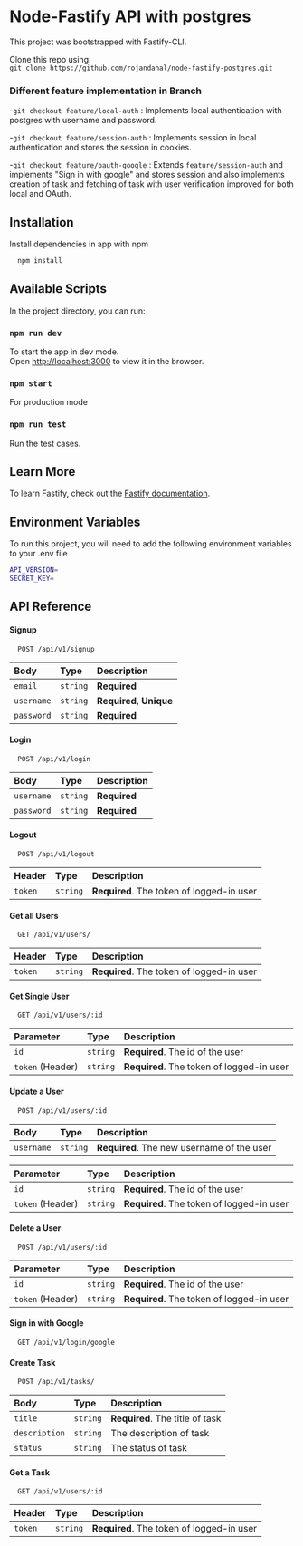 # Node-Fastify API with postgres
This project was bootstrapped with Fastify-CLI.

Clone this repo using:  
`git clone https://github.com/rojandahal/node-fastify-postgres.git`

### Different feature implementation in Branch

-`git checkout feature/local-auth` : Implements local authentication with postgres with username and password. 

-`git checkout feature/session-auth` : Implements session in local authentication and stores the session in cookies.

-`git checkout feature/oauth-google` : Extends `feature/session-auth` and implements "Sign in with google" and stores session
 and also implements creation of task and fetching of task with user verification improved for both local and OAuth.


## Installation

Install dependencies in app with npm

```bash
  npm install
```
    

## Available Scripts

In the project directory, you can run:

### `npm run dev`
To start the app in dev mode.\
Open [http://localhost:3000](http://localhost:3000) to view it in the browser.

### `npm start`

For production mode

### `npm run test`

Run the test cases.

## Learn More

To learn Fastify, check out the [Fastify documentation](https://www.fastify.io/docs/latest/).


## Environment Variables

To run this project, you will need to add the following environment variables to your .env file

```bash
API_VERSION=
SECRET_KEY=
```


## API Reference

#### Signup

```http
  POST /api/v1/signup
```

| Body  | Type     | Description                |
| :-------- | :------- | :------------------------- |
| `email` | `string` | **Required**|
| `username` | `string` | **Required, Unique** |
| `password` | `string` | **Required**|

#### Login

```http
  POST /api/v1/login
```
| Body | Type     | Description                       |
| :-------- | :------- | :-------------------------------- |
| `username`      | `string` | **Required** |
| `password`      | `string` | **Required** |

#### Logout

```http
  POST /api/v1/logout
```
| Header | Type     | Description                       |
| :-------- | :------- | :-------------------------------- |
| `token`      | `string` | **Required**. The token of logged-in user |

#### Get all Users
```http
  GET /api/v1/users/
```
| Header | Type     | Description                       |
| :-------- | :------- | :-------------------------------- |
| `token`      | `string` | **Required**. The token of logged-in user |

#### Get Single User
```http
  GET /api/v1/users/:id
```
| Parameter | Type     | Description                       |
| :-------- | :------- | :-------------------------------- |
| `id`      | `string` | **Required**. The id of the user |
| `token` (Header)| `string` | **Required**. The token of logged-in user |

#### Update a User
```http
  POST /api/v1/users/:id
  ```
| Body | Type     | Description                       |
| :-------- | :------- | :-------------------------------- |
| `username`      | `string` | **Required**. The new username of the user |

| Parameter | Type     | Description                       |
| :-------- | :------- | :-------------------------------- |
| `id`      | `string` | **Required**. The id of the user |
| `token` (Header)     | `string` | **Required**. The token of logged-in user |

#### Delete a User
```http
  POST /api/v1/users/:id
```
| Parameter | Type     | Description                       |
| :-------- | :------- | :-------------------------------- |
| `id`      | `string` | **Required**. The id of the user |
| `token` (Header)      | `string` | **Required**. The token of logged-in user |

#### Sign in with Google
```http
  GET /api/v1/login/google
```
#### Create Task
```http
  POST /api/v1/tasks/
```
| Body | Type     | Description                       |
| :-------- | :------- | :-------------------------------- |
| `title`      | `string` | **Required**. The title of task |
| `description`      | `string` | The description of task |
| `status`      | `string` | The status of task |

#### Get a Task
```http
  GET /api/v1/users/:id
```
| Header | Type     | Description                       |
| :-------- | :------- | :-------------------------------- |
| `token`      | `string` | **Required**. The token of logged-in user |
